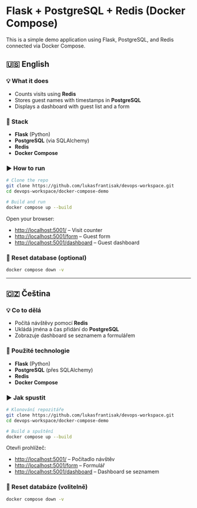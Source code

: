 # Flask + PostgreSQL + Redis (Docker Compose)

This is a simple demo application using Flask, PostgreSQL, and Redis connected via Docker Compose.

## 🇺🇸 English

### 💡 What it does

- Counts visits using **Redis**
- Stores guest names with timestamps in **PostgreSQL**
- Displays a dashboard with guest list and a form

### 🧱 Stack

- **Flask** (Python)
- **PostgreSQL** (via SQLAlchemy)
- **Redis**
- **Docker Compose**

### ▶️ How to run

```bash
# Clone the repo
git clone https://github.com/lukasfrantisak/devops-workspace.git
cd devops-workspace/docker-compose-demo

# Build and run
docker compose up --build
```

Open your browser:

- [http://localhost:5001/](http://localhost:5001/) – Visit counter
- [http://localhost:5001/form](http://localhost:5001/form) – Guest form
- [http://localhost:5001/dashboard](http://localhost:5001/dashboard) – Guest dashboard

### 🧹 Reset database (optional)

```bash
docker compose down -v
```

---

## 🇨🇿 Čeština

### 💡 Co to dělá

- Počítá návštěvy pomocí **Redis**
- Ukládá jména a čas přidání do **PostgreSQL**
- Zobrazuje dashboard se seznamem a formulářem

### 🧱 Použité technologie

- **Flask** (Python)
- **PostgreSQL** (přes SQLAlchemy)
- **Redis**
- **Docker Compose**

### ▶️ Jak spustit

```bash
# Klonování repozitáře
git clone https://github.com/lukasfrantisak/devops-workspace.git
cd devops-workspace/docker-compose-demo

# Build a spuštění
docker compose up --build
```

Otevři prohlížeč:

- [http://localhost:5001/](http://localhost:5001/) – Počítadlo návštěv
- [http://localhost:5001/form](http://localhost:5001/form) – Formulář
- [http://localhost:5001/dashboard](http://localhost:5001/dashboard) – Dashboard se seznamem

### 🧹 Reset databáze (volitelně)

```bash
docker compose down -v
```
